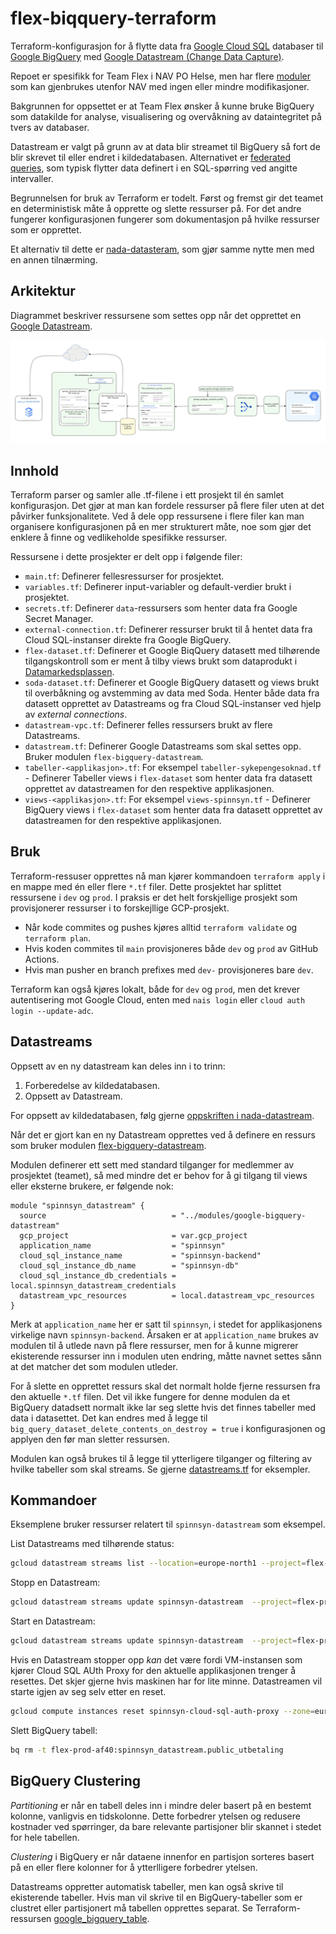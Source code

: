# flex-biqquery-terraform

Terraform-konfigurasjon for å flytte data fra [Google Cloud SQL](https://cloud.google.com/sql) databaser til [Google BigQuery](https://cloud.google.com/bigquery) med [Google Datastream (Change Data Capture)](https://cloud.google.com/datastream).

Repoet er spesifikk for Team Flex i NAV PO Helse, men har flere [moduler](https://github.com/navikt/flex-bigquery-terraform/tree/main/modules) som kan gjenbrukes utenfor NAV med ingen eller mindre modifikasjoner.

Bakgrunnen for oppsettet er at Team Flex ønsker å kunne bruke BigQuery som datakilde for analyse, visualisering og overvåkning av dataintegritet på tvers av databaser.

Datastream er valgt på grunn av at data blir streamet til BigQuery så fort de blir skrevet til eller endret i kildedatabasen. Alternativet er
[federated queries](https://cloud.google.com/bigquery/docs/cloud-sql-federated-queries), som typisk flytter data definert i en SQL-spørring ved angitte intervaller.

Begrunnelsen for bruk av Terraform er todelt. Først og fremst gir det teamet en deterministisk måte å opprette og slette ressurser på. For det andre fungerer konfigurasjonen fungerer som dokumentasjon på hvilke ressurser som er opprettet.

Et alternativ til dette er [nada-datasteram](https://github.com/navikt/nada-datastream), som gjør samme nytte men med en annen tilnærming.

## Arkitektur

Diagrammet beskriver ressursene som settes opp når det opprettet en [Google Datastream](https://cloud.google.com/datastream/docs/overview).

![Arkitektur](./dokumentasjon/bilder/arkitektur.png)

## Innhold

Terraform parser og samler alle .tf-filene i ett prosjekt til én samlet konfigurasjon. Det gjør at man kan fordele ressurser på flere filer uten at det påvirker funksjonalitete. Ved å dele opp ressursene i flere filer kan man organisere konfigurasjonen på en mer strukturert måte, noe som gjør det enklere å finne og vedlikeholde spesifikke ressurser.

Ressursene i dette prosjekter er delt opp i følgende filer:

- `main.tf`: Definerer fellesressurser for prosjektet.
- `variables.tf`: Definerer input-variabler og default-verdier brukt i prosjektet.
- `secrets.tf`: Definerer `data`-ressursers som henter data fra Google Secret Manager.
- `external-connection.tf`: Definerer ressurser brukt til å hentet data fra Cloud SQL-instanser direkte fra Google BigQuery.
- `flex-dataset.tf`: Definerer et Google BiqQuery datasett med tilhørende tilgangskontroll som er ment å tilby views brukt som dataprodukt i [Datamarkedsplassen](https://data.ansatt.nav.no/).
- `soda-dataset.tf`: Definerer et Google BigQuery datasett og views brukt til overbåkning og avstemming av data med Soda. Henter både data fra datasett opprettet av Datastreams og fra Cloud SQL-instanser ved hjelp av _external connections_.
- `datastream-vpc.tf`: Definerer felles ressursers brukt av flere Datastreams.
- `datastream.tf`: Definerer Google Datastreams som skal settes opp. Bruker modulen `flex-bigquery-datastream`.
- `tabeller-<applikasjon>.tf`: For eksempel `tabeller-sykepengesoknad.tf` - Definerer Tabeller views i `flex-dataset` som henter data fra datasett opprettet av datastreamen for den respektive applikasjonen.
- `views-<applikasjon>.tf`: For eksempel `views-spinnsyn.tf` - Definerer BigQuery views i `flex-dataset` som henter data fra datasett opprettet av datastreamen for den respektive applikasjonen.

## Bruk

Terraform-ressuser opprettes nå man kjører kommandoen `terraform apply` i en mappe med én eller flere `*.tf` filer. Dette prosjektet har splittet ressursene i `dev` og `prod`. I praksis er det helt forskjellige prosjekt som provisjonerer ressurser i to forskejllige GCP-prosjekt.

- Når kode commites og pushes kjøres alltid `terraform validate` og `terraform plan`.
- Hvis koden commites til `main` provisjoneres både `dev` og `prod` av GitHub Actions.
- Hvis man pusher en branch prefixes med `dev-` provisjoneres bare `dev`.

Terraform kan også kjøres lokalt, både for `dev` og `prod`, men det krever autentisering mot Google Cloud, enten med `nais login` eller `cloud auth login --update-adc`.

## Datastreams

Oppsett av en ny datastream kan deles inn i to trinn:

1. Forberedelse av kildedatabasen.
2. Oppsett av Datastream.

For oppsett av kildedatabasen, følg gjerne [oppskriften i nada-datastream](https://github.com/navikt/nada-datastream?tab=readme-ov-file#forutsetninger-for-bruk).

Når det er gjort kan en ny Datastream opprettes ved å definere en ressurs som bruker modulen [flex-bigquery-datastream](./modules/google-bigquery-datastream/).

Modulen definerer ett sett med standard tilganger for medlemmer av prosjektet (teamet), så med mindre det er behov for å gi tilgang til views eller eksterne brukere, er følgende nok:

```hcl
module "spinnsyn_datastream" {
  source                            = "../modules/google-bigquery-datastream"
  gcp_project                       = var.gcp_project
  application_name                  = "spinnsyn"
  cloud_sql_instance_name           = "spinnsyn-backend"
  cloud_sql_instance_db_name        = "spinnsyn-db"
  cloud_sql_instance_db_credentials = local.spinnsyn_datastream_credentials
  datastream_vpc_resources          = local.datastream_vpc_resources
}
```

Merk at `application_name` her er satt til `spinnsyn`, i stedet for applikasjonens virkelige navn `spinnsyn-backend`. Årsaken er at `application_name` brukes av modulen til å utlede navn på flere ressurser, men for å kunne migrerer ekisterende ressurser inn i modulen uten endring, måtte navnet settes sånn at det matcher det som modulen utleder.

For å slette en opprettet ressurs skal det normalt holde fjerne ressursen fra den aktuelle `*.tf` filen. Det vil ikke fungere for denne modulen da et BigQuery datadsett normalt ikke lar seg slette hvis det finnes tabeller med data i datasettet. Det kan endres med å legge til `big_query_dataset_delete_contents_on_destroy = true` i konfigurasjonen og applyen den før man sletter ressursen.

Modulen kan også brukes til å legge til ytterligere tilganger og filtering av hvilke tabeller som skal streams. Se gjerne [datastreams.tf](./prod/datastreams.tf) for eksempler.

## Kommandoer

Eksemplene bruker ressurser relatert til `spinnsyn-datastream` som eksempel.

List Datastreams med tilhørende status:

```sh
gcloud datastream streams list --location=europe-north1 --project=flex-prod-af40 | tr -s ' ' | cut -d ' '  -f1,2
```

Stopp en Datastream:

```sh
gcloud datastream streams update spinnsyn-datastream  --project=flex-prod-af40  --location=europe-north1 --update-mask=state --state=PAUSED
```

Start en Datastream:

```sh
gcloud datastream streams update spinnsyn-datastream  --project=flex-prod-af40  --location=europe-north1 --update-mask=state --state=STARTED
```

Hvis en Datastream stopper opp _kan_ det være fordi VM-instansen som kjører Cloud SQL AUth Proxy for den aktuelle applikasjonen trenger å resettes. Det skjer gjerne hvis maskinen har for lite minne. Datastreamen vil starte igjen av seg selv etter en reset.

```sh
gcloud compute instances reset spinnsyn-cloud-sql-auth-proxy --zone=europe-north1-a --flex-prod-af40
```

Slett BigQuery tabell:

```sh
bq rm -t flex-prod-af40:spinnsyn_datastream.public_utbetaling
```

## BigQuery Clustering

_Partitioning_ er når en tabell deles inn i mindre deler basert på en bestemt kolonne, vanligvis en tidskolonne. Dette forbedrer ytelsen og redusere kostnader ved spørringer, da bare relevante partisjoner blir skannet i stedet for hele tabellen.

 _Clustering_ i BigQuery er når dataene innenfor en partisjon sorteres basert på en eller flere kolonner for å ytterlligere forbedrer ytelsen.

Datastreams oppretter automatisk tabeller, men kan også skrive til ekisterende tabeller. Hvis man vil skrive til en BigQuery-tabeller som er clustret eller partisjonert må tabellen opprettes separat. Se Terraform-ressursen [google_bigquery_table](https://registry.terraform.io/providers/hashicorp/google/latest/docs/resources/bigquery_table).
